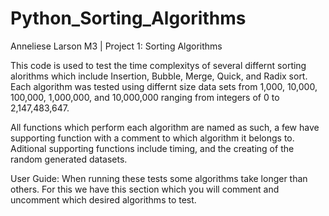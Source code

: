 # Python_Sorting_Algorithms

Anneliese Larson
M3 | Project 1: Sorting Algorithms

This code is used to test the time complexitys of several differnt sorting alorithms which include Insertion, Bubble, Merge, Quick, and Radix sort. Each algorithm was tested using differnt size data sets from 1,000, 10,000, 100,000, 1,000,000, and 10,000,000 ranging from integers of 0 to 2,147,483,647.

All functions which perform each algorithm are named as such, a few have supporting function with a comment to which algorithm it belongs to. Aditional supporting functions include timing, and the creating of the random generated datasets. 

User Guide:
When running these tests some algorithms take longer than others. For this we have this section which you will comment and uncomment which desired algorithms to test. 

